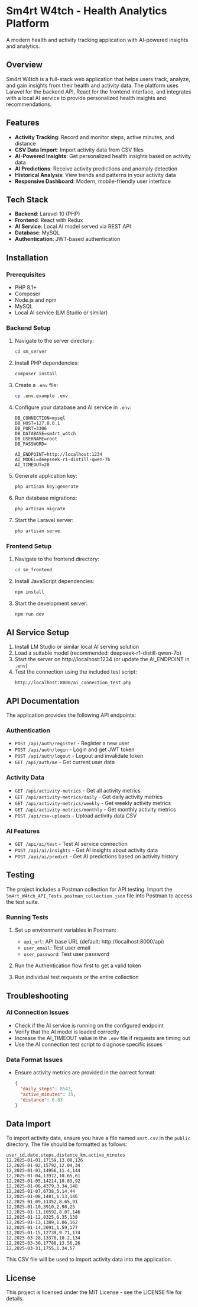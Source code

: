 # Sm4rt W4tch - Health Analytics Platform

A modern health and activity tracking application with AI-powered insights and analytics.

## Overview

Sm4rt W4tch is a full-stack web application that helps users track, analyze, and gain insights from their health and activity data. The platform uses Laravel for the backend API, React for the frontend interface, and integrates with a local AI service to provide personalized health insights and recommendations.

## Features

- **Activity Tracking**: Record and monitor steps, active minutes, and distance
- **CSV Data Import**: Import activity data from CSV files
- **AI-Powered Insights**: Get personalized health insights based on activity data
- **AI Predictions**: Receive activity predictions and anomaly detection
- **Historical Analysis**: View trends and patterns in your activity data
- **Responsive Dashboard**: Modern, mobile-friendly user interface

## Tech Stack

- **Backend**: Laravel 10 (PHP)
- **Frontend**: React with Redux
- **AI Service**: Local AI model served via REST API
- **Database**: MySQL
- **Authentication**: JWT-based authentication

## Installation

### Prerequisites

- PHP 8.1+
- Composer
- Node.js and npm
- MySQL
- Local AI service (LM Studio or similar)

### Backend Setup

1. Navigate to the server directory:

   ```bash
   cd sm_server
   ```

2. Install PHP dependencies:

   ```bash
   composer install
   ```

3. Create a `.env` file:

   ```bash
   cp .env.example .env
   ```

4. Configure your database and AI service in `.env`:

   ```
   DB_CONNECTION=mysql
   DB_HOST=127.0.0.1
   DB_PORT=3306
   DB_DATABASE=sm4rt_w4tch
   DB_USERNAME=root
   DB_PASSWORD=

   AI_ENDPOINT=http://localhost:1234
   AI_MODEL=deepseek-r1-distill-qwen-7b
   AI_TIMEOUT=20
   ```

5. Generate application key:

   ```bash
   php artisan key:generate
   ```

6. Run database migrations:

   ```bash
   php artisan migrate
   ```

7. Start the Laravel server:
   ```bash
   php artisan serve
   ```

### Frontend Setup

1. Navigate to the frontend directory:

   ```bash
   cd sm_frontend
   ```

2. Install JavaScript dependencies:

   ```bash
   npm install
   ```

3. Start the development server:
   ```bash
   npm run dev
   ```

## AI Service Setup

1. Install LM Studio or similar local AI serving solution
2. Load a suitable model (recommended: deepseek-r1-distill-qwen-7b)
3. Start the server on http://localhost:1234 (or update the AI_ENDPOINT in `.env`)
4. Test the connection using the included test script:
   ```
   http://localhost:8000/ai_connection_test.php
   ```

## API Documentation

The application provides the following API endpoints:

### Authentication

- `POST /api/auth/register` - Register a new user
- `POST /api/auth/login` - Login and get JWT token
- `POST /api/auth/logout` - Logout and invalidate token
- `GET /api/auth/me` - Get current user data

### Activity Data

- `GET /api/activity-metrics` - Get all activity metrics
- `GET /api/activity-metrics/daily` - Get daily activity metrics
- `GET /api/activity-metrics/weekly` - Get weekly activity metrics
- `GET /api/activity-metrics/monthly` - Get monthly activity metrics
- `POST /api/csv-uploads` - Upload activity data CSV

### AI Features

- `GET /api/ai/test` - Test AI service connection
- `POST /api/ai/insights` - Get AI insights about activity data
- `POST /api/ai/predict` - Get AI predictions based on activity history

## Testing

The project includes a Postman collection for API testing. Import the `Sm4rt_W4tch_API_Tests.postman_collection.json` file into Postman to access the test suite.

### Running Tests

1. Set up environment variables in Postman:

   - `api_url`: API base URL (default: http://localhost:8000/api)
   - `user_email`: Test user email
   - `user_password`: Test user password

2. Run the Authentication flow first to get a valid token
3. Run individual test requests or the entire collection

## Troubleshooting

### AI Connection Issues

- Check if the AI service is running on the configured endpoint
- Verify that the AI model is loaded correctly
- Increase the AI_TIMEOUT value in the `.env` file if requests are timing out
- Use the AI connection test script to diagnose specific issues

### Data Format Issues

- Ensure activity metrics are provided in the correct format:
  ```json
  {
    "daily_steps": 8542,
    "active_minutes": 35,
    "distance": 6.83
  }
  ```

## Data Import

To import activity data, ensure you have a file named `smrt.csv` in the `public` directory. The file should be formatted as follows:

```
user_id,date,steps,distance_km,active_minutes
12,2025-01-01,17159,13.08,126
12,2025-01-02,15792,12.04,34
12,2025-01-03,14956,11.4,144
12,2025-01-04,13972,10.65,61
12,2025-01-05,14214,10.83,92
12,2025-01-06,4379,3.34,148
12,2025-01-07,6738,5.14,44
12,2025-01-08,1481,1.13,146
12,2025-01-09,11352,8.65,91
12,2025-01-10,3910,2.98,25
12,2025-01-11,10592,8.07,146
12,2025-01-12,8325,6.35,138
12,2025-01-13,1389,1.06,162
12,2025-01-14,2091,1.59,177
12,2025-01-15,12739,9.71,174
12,2025-03-28,13378,10.2,134
12,2025-03-30,17788,13.56,26
12,2025-03-31,1755,1.34,57
```

This CSV file will be used to import activity data into the application.

## License

This project is licensed under the MIT License - see the LICENSE file for details.
